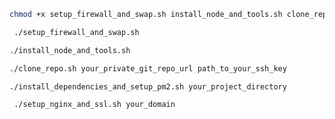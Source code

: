 ```bash
chmod +x setup_firewall_and_swap.sh install_node_and_tools.sh clone_repo.sh install_dependencies_and_setup_pm2.sh setup_nginx_and_ssl.sh
```

```bash
 ./setup_firewall_and_swap.sh
 ```

 ```bash
 ./install_node_and_tools.sh
 ```

 ```bash
 ./clone_repo.sh your_private_git_repo_url path_to_your_ssh_key
 ```

 ```bash
 ./install_dependencies_and_setup_pm2.sh your_project_directory
 ```
```bash
 ./setup_nginx_and_ssl.sh your_domain
```